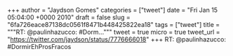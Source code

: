 
+++
author = "Jaydson Gomes"
categories = ["tweet"]
date = "Fri Jan 15 05:04:00 +0000 2010"
draft = false
slug = "6fa726eace87138dc0561f8471b448425822ea18"
tags = ["tweet"]
title = """RT: @paulinhazucco: #Dorm..."""
tweet = true
micro = true
tweet_url = "https://twitter.com/jaydson/status/7776666018"
+++
RT: @paulinhazucco: #DormirEhProsFracos
